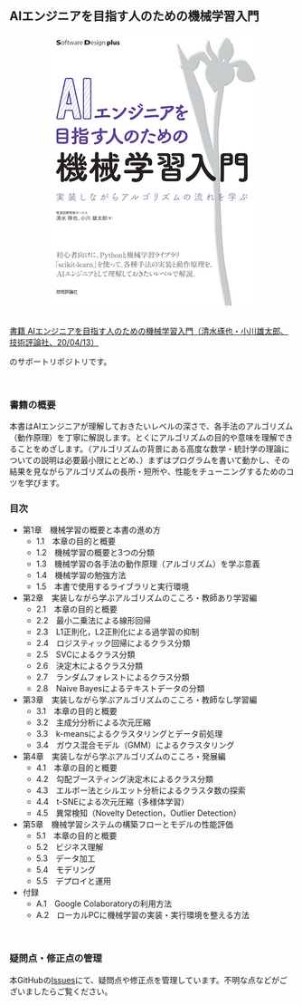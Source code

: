 ## AIエンジニアを目指す人のための機械学習入門

<div align="center">
<img src="./img/cover.jpg" alt="AIエンジニアを目指す人のための機械学習入門" title="AIエンジニアを目指す人のための機械学習入門">
</div>

<br>

[書籍 AIエンジニアを目指す人のための機械学習入門（清水琢也・小川雄太郎、技術評論社、20/04/13）](https://gihyo.jp/book/2020/978-4-297-11209-7)

のサポートリポジトリです。

<br>

### 書籍の概要
本書はAIエンジニアが理解しておきたいレベルの深さで、各手法のアルゴリズム（動作原理）を丁寧に解説します。とくにアルゴリズムの目的や意味を理解できることをめざします。（アルゴリズムの背景にある高度な数学・統計学の理論についての説明は必要最小限にとどめ、）まずはプログラムを書いて動かし、その結果を見ながらアルゴリズムの長所・短所や、性能をチューニングするためのコツを学びます。

### 目次

- 第1章　機械学習の概要と本書の進め方
  - 1.1　本章の目的と概要
  - 1.2　機械学習の概要と3つの分類
  - 1.3　機械学習の各手法の動作原理（アルゴリズム）を学ぶ意義
  - 1.4　機械学習の勉強方法
  - 1.5　本書で使用するライブラリと実行環境
- 第2章　実装しながら学ぶアルゴリズムのこころ・教師あり学習編
  - 2.1　本章の目的と概要
  - 2.2　最小二乗法による線形回帰
  - 2.3　L1正則化，L2正則化による過学習の抑制
  - 2.4　ロジスティック回帰によるクラス分類
  - 2.5　SVCによるクラス分類
  - 2.6　決定木によるクラス分類
  - 2.7　ランダムフォレストによるクラス分類
  - 2.8　Naive Bayesによるテキストデータの分類
- 第3章　実装しながら学ぶアルゴリズムのこころ・教師なし学習編
  - 3.1　本章の目的と概要
  - 3.2　主成分分析による次元圧縮
  - 3.3　k-meansによるクラスタリングとデータ前処理
  - 3.4　ガウス混合モデル（GMM）によるクラスタリング
- 第4章　実装しながら学ぶアルゴリズムのこころ・発展編
  - 4.1　本章の目的と概要
  - 4.2　勾配ブースティング決定木によるクラス分類
  - 4.3　エルボー法とシルエット分析によるクラスタ数の探索
  - 4.4　t-SNEによる次元圧縮（多様体学習）
  - 4.5　異常検知（Novelty Detection，Outlier Detection）
- 第5章　機械学習システムの構築フローとモデルの性能評価
  - 5.1　本章の目的と概要
  - 5.2　ビジネス理解
  - 5.3　データ加工
  - 5.4　モデリング
  - 5.5　デプロイと運用
- 付録
  - A.1　Google Colaboratoryの利用方法
  - A.2　ローカルPCに機械学習の実装・実行環境を整える方法

<br>

### 疑問点・修正点の管理
本GitHubの[Issues](https://github.com/shimitaku/MachineLearning-Book/issues
)にて、疑問点や修正点を管理しています。不明な点などがございましたらご覧ください。